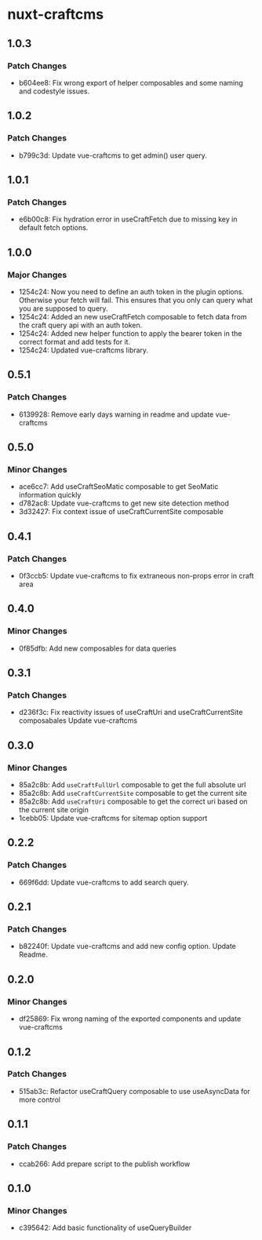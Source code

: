 # nuxt-craftcms

## 1.0.3

### Patch Changes

- b604ee8: Fix wrong export of helper composables and some naming and codestyle issues.

## 1.0.2

### Patch Changes

- b799c3d: Update vue-craftcms to get admin() user query.

## 1.0.1

### Patch Changes

- e6b00c8: Fix hydration error in useCraftFetch due to missing key in default fetch options.

## 1.0.0

### Major Changes

- 1254c24: Now you need to define an auth token in the plugin options. Otherwise your fetch will fail. This ensures that you only can query what you are supposed to query.
- 1254c24: Added an new useCraftFetch composable to fetch data from the craft query api with an auth token.
- 1254c24: Added new helper function to apply the bearer token in the correct format and add tests for it.
- 1254c24: Updated vue-craftcms library.

## 0.5.1

### Patch Changes

- 6139928: Remove early days warning in readme and update vue-craftcms

## 0.5.0

### Minor Changes

- ace6cc7: Add useCraftSeoMatic composable to get SeoMatic information quickly
- d782ac8: Update vue-craftcms to get new site detection method
- 3d32427: Fix context issue of useCraftCurrentSite composable

## 0.4.1

### Patch Changes

- 0f3ccb5: Update vue-craftcms to fix extraneous non-props error in craft area

## 0.4.0

### Minor Changes

- 0f85dfb: Add new composables for data queries

## 0.3.1

### Patch Changes

- d236f3c: Fix reactivity issues of useCraftUri and useCraftCurrentSite composabales
  Update vue-craftcms

## 0.3.0

### Minor Changes

- 85a2c8b: Add `useCraftFullUrl` composable to get the full absolute url
- 85a2c8b: Add `useCraftCurrentSite` composable to get the current site
- 85a2c8b: Add `useCraftUri` composable to get the correct uri based on the current site origin
- 1cebb05: Update vue-craftcms for sitemap option support

## 0.2.2

### Patch Changes

- 669f6dd: Update vue-craftcms to add search query.

## 0.2.1

### Patch Changes

- b82240f: Update vue-craftcms and add new config option. Update Readme.

## 0.2.0

### Minor Changes

- df25869: Fix wrong naming of the exported components and update vue-craftcms

## 0.1.2

### Patch Changes

- 515ab3c: Refactor useCraftQuery composable to use useAsyncData for more control

## 0.1.1

### Patch Changes

- ccab266: Add prepare script to the publish workflow

## 0.1.0

### Minor Changes

- c395642: Add basic functionality of useQueryBuilder

